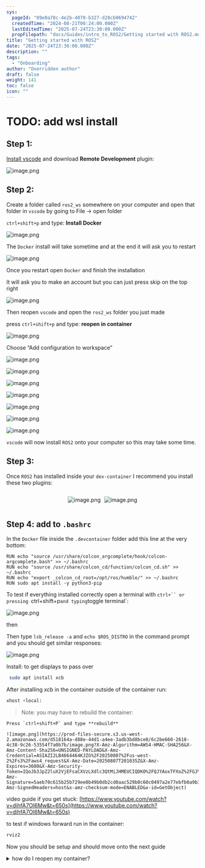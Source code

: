 ```yaml
---
sys:
  pageId: "89e0a78c-4e2b-4070-b327-d28cb0694742"
  createdTime: "2024-08-21T00:24:00.000Z"
  lastEditedTime: "2025-07-24T23:30:00.000Z"
  propFilepath: "docs/Guides/intro_to_ROS2/Getting started with ROS2.md"
title: "Getting started with ROS2"
date: "2025-07-24T23:30:00.000Z"
description: ""
tags:
  - "Onboarding"
author: "Overridden author"
draft: false
weight: 141
toc: false
icon: ""
---
```


# TODO: add wsl install

## Step 1:

[Install vscode](https://code.visualstudio.com/download) and download **Remote Development** plugin:

![image.png](https://prod-files-secure.s3.us-west-2.amazonaws.com/d518164a-d88e-44d1-a4ee-3adb3bd8bce0/efb52993-1881-4a40-b95e-6f020334f022/image.png?X-Amz-Algorithm=AWS4-HMAC-SHA256&X-Amz-Content-Sha256=UNSIGNED-PAYLOAD&X-Amz-Credential=ASIAZI2LB466YWB43WF4%2F20250807%2Fus-west-2%2Fs3%2Faws4_request&X-Amz-Date=20250807T201033Z&X-Amz-Expires=3600&X-Amz-Security-Token=IQoJb3JpZ2luX2VjEFsaCXVzLXdlc3QtMiJHMEUCIQD%2B%2BNNEkYTxQNfy5%2BRBbYea9Vfw4I2Tp9Nk7USl5V%2FcQAIgJo0IrtD4W1hdna4Zcq1ubdeZhCs9Ouk7LtYkF32Pa3sqiAQIlP%2F%2F%2F%2F%2F%2F%2F%2F%2F%2FARAAGgw2Mzc0MjMxODM4MDUiDFNRSYnq01cwJCV4IircA%2FFjGjuUBk0mGo6qLxi7bMoYXjeRfeR7NRA93XPrZnOFQRWIrTuA83IjSfjNQKb0Ydac3R5g0492PeGp3rUmVrPNWjGNHl7ODbpQrWk545DWwoc0RXJM93ciVzyWxzyY2wuge%2F0jnmXwlWPxAhp23IkuI8LYnLO4Rk%2BSF4Sxl3sIfz5eHs3U4DE1CvfvqaSrUzsSt5tkfjjrqZXn1rZX1wVzjNRsWxWtrxpxIpHDQPPliMqfVXSboObfixZNKFWve5lETqJLlRbr%2FimZTS2z0u0GeSObxK4%2F9mk%2FegeC%2FRHNEyuTyokkeIhHjRz9M%2FZjhk9kbbUmPVrrJxj95WqdZ0HS3rKpjGSaCWbpXWMuQ9w5om%2BnTPVtHIti%2BxZVadROmj7MWeyphRuc3o2qOy88P9wB7lz5b7PSASBIpgzvUTZdnDLcyuh7iEQzhoMZsuhkFZq7aq7lkeCtU1e5NPvrW520gGBBVa3Mexp1YkBR9H%2Fz5baOn13yLPLtCGwRf2dR52ZRZ2dpEIf%2FLYtQuYBJBJUWnPeDwOqUlOVK6SQF%2FL5pW0npnpe930ntnzv2BljZTkv%2FglUjMiyTVlTa4MZgO2j4B1eYxFuzM90UUglx6%2B0bAOieDcQMWoLxOmlUML7u08QGOqUBCN2AiGd%2FKOETg8ucGRcIp94QTMsYQhyM8sxOtul9%2F%2Flcq6rhLKavYSN6CcwKBp0rNaIu2ZeUXpjn1%2FNyR552wb6AlfmtkpSBJgG0frZzqRvKMuBt%2FFn8mzVYFyB5JcbzsUBe5aM34Qwf%2F7F20%2FafJg7aPBYqmZKdsG1OYFF5%2BUN984k%2BE5XCxSCqdzB5pkcqgkydJYQR2Xl2zCQEqFG1xnPuT5sJ&X-Amz-Signature=fd86f09e67985cdfad4e7295a04ed4b9d155ea09b287a62074d7c1d15b7c85f2&X-Amz-SignedHeaders=host&x-amz-checksum-mode=ENABLED&x-id=GetObject)

## Step 2:

Create a folder called `ros2_ws` somewhere on your computer and open that folder in `vscode` by going to File → open folder 

`ctrl+shift+p` and type: **Install Docker**

![image.png](https://prod-files-secure.s3.us-west-2.amazonaws.com/d518164a-d88e-44d1-a4ee-3adb3bd8bce0/2269dc0e-1cd5-47ff-bceb-c04ad9b2eab0/image.png?X-Amz-Algorithm=AWS4-HMAC-SHA256&X-Amz-Content-Sha256=UNSIGNED-PAYLOAD&X-Amz-Credential=ASIAZI2LB466YWB43WF4%2F20250807%2Fus-west-2%2Fs3%2Faws4_request&X-Amz-Date=20250807T201033Z&X-Amz-Expires=3600&X-Amz-Security-Token=IQoJb3JpZ2luX2VjEFsaCXVzLXdlc3QtMiJHMEUCIQD%2B%2BNNEkYTxQNfy5%2BRBbYea9Vfw4I2Tp9Nk7USl5V%2FcQAIgJo0IrtD4W1hdna4Zcq1ubdeZhCs9Ouk7LtYkF32Pa3sqiAQIlP%2F%2F%2F%2F%2F%2F%2F%2F%2F%2FARAAGgw2Mzc0MjMxODM4MDUiDFNRSYnq01cwJCV4IircA%2FFjGjuUBk0mGo6qLxi7bMoYXjeRfeR7NRA93XPrZnOFQRWIrTuA83IjSfjNQKb0Ydac3R5g0492PeGp3rUmVrPNWjGNHl7ODbpQrWk545DWwoc0RXJM93ciVzyWxzyY2wuge%2F0jnmXwlWPxAhp23IkuI8LYnLO4Rk%2BSF4Sxl3sIfz5eHs3U4DE1CvfvqaSrUzsSt5tkfjjrqZXn1rZX1wVzjNRsWxWtrxpxIpHDQPPliMqfVXSboObfixZNKFWve5lETqJLlRbr%2FimZTS2z0u0GeSObxK4%2F9mk%2FegeC%2FRHNEyuTyokkeIhHjRz9M%2FZjhk9kbbUmPVrrJxj95WqdZ0HS3rKpjGSaCWbpXWMuQ9w5om%2BnTPVtHIti%2BxZVadROmj7MWeyphRuc3o2qOy88P9wB7lz5b7PSASBIpgzvUTZdnDLcyuh7iEQzhoMZsuhkFZq7aq7lkeCtU1e5NPvrW520gGBBVa3Mexp1YkBR9H%2Fz5baOn13yLPLtCGwRf2dR52ZRZ2dpEIf%2FLYtQuYBJBJUWnPeDwOqUlOVK6SQF%2FL5pW0npnpe930ntnzv2BljZTkv%2FglUjMiyTVlTa4MZgO2j4B1eYxFuzM90UUglx6%2B0bAOieDcQMWoLxOmlUML7u08QGOqUBCN2AiGd%2FKOETg8ucGRcIp94QTMsYQhyM8sxOtul9%2F%2Flcq6rhLKavYSN6CcwKBp0rNaIu2ZeUXpjn1%2FNyR552wb6AlfmtkpSBJgG0frZzqRvKMuBt%2FFn8mzVYFyB5JcbzsUBe5aM34Qwf%2F7F20%2FafJg7aPBYqmZKdsG1OYFF5%2BUN984k%2BE5XCxSCqdzB5pkcqgkydJYQR2Xl2zCQEqFG1xnPuT5sJ&X-Amz-Signature=9e364ea9444a29ba58ad046395db26f65d773e132fad2f1d9ebfea20fb7aa1fb&X-Amz-SignedHeaders=host&x-amz-checksum-mode=ENABLED&x-id=GetObject)

The `Docker` install will take sometime and at the end it will ask you to restart

![image.png](https://prod-files-secure.s3.us-west-2.amazonaws.com/d518164a-d88e-44d1-a4ee-3adb3bd8bce0/ed233f78-be33-4b1f-b89c-9c346c0e961e/image.png?X-Amz-Algorithm=AWS4-HMAC-SHA256&X-Amz-Content-Sha256=UNSIGNED-PAYLOAD&X-Amz-Credential=ASIAZI2LB466YWB43WF4%2F20250807%2Fus-west-2%2Fs3%2Faws4_request&X-Amz-Date=20250807T201033Z&X-Amz-Expires=3600&X-Amz-Security-Token=IQoJb3JpZ2luX2VjEFsaCXVzLXdlc3QtMiJHMEUCIQD%2B%2BNNEkYTxQNfy5%2BRBbYea9Vfw4I2Tp9Nk7USl5V%2FcQAIgJo0IrtD4W1hdna4Zcq1ubdeZhCs9Ouk7LtYkF32Pa3sqiAQIlP%2F%2F%2F%2F%2F%2F%2F%2F%2F%2FARAAGgw2Mzc0MjMxODM4MDUiDFNRSYnq01cwJCV4IircA%2FFjGjuUBk0mGo6qLxi7bMoYXjeRfeR7NRA93XPrZnOFQRWIrTuA83IjSfjNQKb0Ydac3R5g0492PeGp3rUmVrPNWjGNHl7ODbpQrWk545DWwoc0RXJM93ciVzyWxzyY2wuge%2F0jnmXwlWPxAhp23IkuI8LYnLO4Rk%2BSF4Sxl3sIfz5eHs3U4DE1CvfvqaSrUzsSt5tkfjjrqZXn1rZX1wVzjNRsWxWtrxpxIpHDQPPliMqfVXSboObfixZNKFWve5lETqJLlRbr%2FimZTS2z0u0GeSObxK4%2F9mk%2FegeC%2FRHNEyuTyokkeIhHjRz9M%2FZjhk9kbbUmPVrrJxj95WqdZ0HS3rKpjGSaCWbpXWMuQ9w5om%2BnTPVtHIti%2BxZVadROmj7MWeyphRuc3o2qOy88P9wB7lz5b7PSASBIpgzvUTZdnDLcyuh7iEQzhoMZsuhkFZq7aq7lkeCtU1e5NPvrW520gGBBVa3Mexp1YkBR9H%2Fz5baOn13yLPLtCGwRf2dR52ZRZ2dpEIf%2FLYtQuYBJBJUWnPeDwOqUlOVK6SQF%2FL5pW0npnpe930ntnzv2BljZTkv%2FglUjMiyTVlTa4MZgO2j4B1eYxFuzM90UUglx6%2B0bAOieDcQMWoLxOmlUML7u08QGOqUBCN2AiGd%2FKOETg8ucGRcIp94QTMsYQhyM8sxOtul9%2F%2Flcq6rhLKavYSN6CcwKBp0rNaIu2ZeUXpjn1%2FNyR552wb6AlfmtkpSBJgG0frZzqRvKMuBt%2FFn8mzVYFyB5JcbzsUBe5aM34Qwf%2F7F20%2FafJg7aPBYqmZKdsG1OYFF5%2BUN984k%2BE5XCxSCqdzB5pkcqgkydJYQR2Xl2zCQEqFG1xnPuT5sJ&X-Amz-Signature=ca43757e8a85310e4254d5b88475d614ba13cf180d7f1e0694737a71b7d0ada3&X-Amz-SignedHeaders=host&x-amz-checksum-mode=ENABLED&x-id=GetObject)

Once you restart open `Docker` and finish the installation

It will ask you to make an account but you can just press skip on the top right

![image.png](https://prod-files-secure.s3.us-west-2.amazonaws.com/d518164a-d88e-44d1-a4ee-3adb3bd8bce0/21010ad9-1659-4fd9-9f59-9932a09b2a3d/image.png?X-Amz-Algorithm=AWS4-HMAC-SHA256&X-Amz-Content-Sha256=UNSIGNED-PAYLOAD&X-Amz-Credential=ASIAZI2LB466YWB43WF4%2F20250807%2Fus-west-2%2Fs3%2Faws4_request&X-Amz-Date=20250807T201033Z&X-Amz-Expires=3600&X-Amz-Security-Token=IQoJb3JpZ2luX2VjEFsaCXVzLXdlc3QtMiJHMEUCIQD%2B%2BNNEkYTxQNfy5%2BRBbYea9Vfw4I2Tp9Nk7USl5V%2FcQAIgJo0IrtD4W1hdna4Zcq1ubdeZhCs9Ouk7LtYkF32Pa3sqiAQIlP%2F%2F%2F%2F%2F%2F%2F%2F%2F%2FARAAGgw2Mzc0MjMxODM4MDUiDFNRSYnq01cwJCV4IircA%2FFjGjuUBk0mGo6qLxi7bMoYXjeRfeR7NRA93XPrZnOFQRWIrTuA83IjSfjNQKb0Ydac3R5g0492PeGp3rUmVrPNWjGNHl7ODbpQrWk545DWwoc0RXJM93ciVzyWxzyY2wuge%2F0jnmXwlWPxAhp23IkuI8LYnLO4Rk%2BSF4Sxl3sIfz5eHs3U4DE1CvfvqaSrUzsSt5tkfjjrqZXn1rZX1wVzjNRsWxWtrxpxIpHDQPPliMqfVXSboObfixZNKFWve5lETqJLlRbr%2FimZTS2z0u0GeSObxK4%2F9mk%2FegeC%2FRHNEyuTyokkeIhHjRz9M%2FZjhk9kbbUmPVrrJxj95WqdZ0HS3rKpjGSaCWbpXWMuQ9w5om%2BnTPVtHIti%2BxZVadROmj7MWeyphRuc3o2qOy88P9wB7lz5b7PSASBIpgzvUTZdnDLcyuh7iEQzhoMZsuhkFZq7aq7lkeCtU1e5NPvrW520gGBBVa3Mexp1YkBR9H%2Fz5baOn13yLPLtCGwRf2dR52ZRZ2dpEIf%2FLYtQuYBJBJUWnPeDwOqUlOVK6SQF%2FL5pW0npnpe930ntnzv2BljZTkv%2FglUjMiyTVlTa4MZgO2j4B1eYxFuzM90UUglx6%2B0bAOieDcQMWoLxOmlUML7u08QGOqUBCN2AiGd%2FKOETg8ucGRcIp94QTMsYQhyM8sxOtul9%2F%2Flcq6rhLKavYSN6CcwKBp0rNaIu2ZeUXpjn1%2FNyR552wb6AlfmtkpSBJgG0frZzqRvKMuBt%2FFn8mzVYFyB5JcbzsUBe5aM34Qwf%2F7F20%2FafJg7aPBYqmZKdsG1OYFF5%2BUN984k%2BE5XCxSCqdzB5pkcqgkydJYQR2Xl2zCQEqFG1xnPuT5sJ&X-Amz-Signature=a76fb6d3d93d3d0d1e253dcb3887973c79b1fd6ef29fb5d0b9a4731753c411e7&X-Amz-SignedHeaders=host&x-amz-checksum-mode=ENABLED&x-id=GetObject)

Then reopen `vscode` and open the `ros2_ws` folder you just made

press `ctrl+shift+p` and type: **reopen in container**

![image.png](https://prod-files-secure.s3.us-west-2.amazonaws.com/d518164a-d88e-44d1-a4ee-3adb3bd8bce0/4e93b8c2-41ad-488c-8095-c74205196118/image.png?X-Amz-Algorithm=AWS4-HMAC-SHA256&X-Amz-Content-Sha256=UNSIGNED-PAYLOAD&X-Amz-Credential=ASIAZI2LB466YWB43WF4%2F20250807%2Fus-west-2%2Fs3%2Faws4_request&X-Amz-Date=20250807T201033Z&X-Amz-Expires=3600&X-Amz-Security-Token=IQoJb3JpZ2luX2VjEFsaCXVzLXdlc3QtMiJHMEUCIQD%2B%2BNNEkYTxQNfy5%2BRBbYea9Vfw4I2Tp9Nk7USl5V%2FcQAIgJo0IrtD4W1hdna4Zcq1ubdeZhCs9Ouk7LtYkF32Pa3sqiAQIlP%2F%2F%2F%2F%2F%2F%2F%2F%2F%2FARAAGgw2Mzc0MjMxODM4MDUiDFNRSYnq01cwJCV4IircA%2FFjGjuUBk0mGo6qLxi7bMoYXjeRfeR7NRA93XPrZnOFQRWIrTuA83IjSfjNQKb0Ydac3R5g0492PeGp3rUmVrPNWjGNHl7ODbpQrWk545DWwoc0RXJM93ciVzyWxzyY2wuge%2F0jnmXwlWPxAhp23IkuI8LYnLO4Rk%2BSF4Sxl3sIfz5eHs3U4DE1CvfvqaSrUzsSt5tkfjjrqZXn1rZX1wVzjNRsWxWtrxpxIpHDQPPliMqfVXSboObfixZNKFWve5lETqJLlRbr%2FimZTS2z0u0GeSObxK4%2F9mk%2FegeC%2FRHNEyuTyokkeIhHjRz9M%2FZjhk9kbbUmPVrrJxj95WqdZ0HS3rKpjGSaCWbpXWMuQ9w5om%2BnTPVtHIti%2BxZVadROmj7MWeyphRuc3o2qOy88P9wB7lz5b7PSASBIpgzvUTZdnDLcyuh7iEQzhoMZsuhkFZq7aq7lkeCtU1e5NPvrW520gGBBVa3Mexp1YkBR9H%2Fz5baOn13yLPLtCGwRf2dR52ZRZ2dpEIf%2FLYtQuYBJBJUWnPeDwOqUlOVK6SQF%2FL5pW0npnpe930ntnzv2BljZTkv%2FglUjMiyTVlTa4MZgO2j4B1eYxFuzM90UUglx6%2B0bAOieDcQMWoLxOmlUML7u08QGOqUBCN2AiGd%2FKOETg8ucGRcIp94QTMsYQhyM8sxOtul9%2F%2Flcq6rhLKavYSN6CcwKBp0rNaIu2ZeUXpjn1%2FNyR552wb6AlfmtkpSBJgG0frZzqRvKMuBt%2FFn8mzVYFyB5JcbzsUBe5aM34Qwf%2F7F20%2FafJg7aPBYqmZKdsG1OYFF5%2BUN984k%2BE5XCxSCqdzB5pkcqgkydJYQR2Xl2zCQEqFG1xnPuT5sJ&X-Amz-Signature=fa956fe9d7b0b5f94abb74240b7ac29ef340e618cd2f95282533e45d49805a72&X-Amz-SignedHeaders=host&x-amz-checksum-mode=ENABLED&x-id=GetObject)

Choose “Add configuration to workspace”

![image.png](https://prod-files-secure.s3.us-west-2.amazonaws.com/d518164a-d88e-44d1-a4ee-3adb3bd8bce0/9560b282-5060-4989-ba37-97e7b2c22476/image.png?X-Amz-Algorithm=AWS4-HMAC-SHA256&X-Amz-Content-Sha256=UNSIGNED-PAYLOAD&X-Amz-Credential=ASIAZI2LB466YWB43WF4%2F20250807%2Fus-west-2%2Fs3%2Faws4_request&X-Amz-Date=20250807T201033Z&X-Amz-Expires=3600&X-Amz-Security-Token=IQoJb3JpZ2luX2VjEFsaCXVzLXdlc3QtMiJHMEUCIQD%2B%2BNNEkYTxQNfy5%2BRBbYea9Vfw4I2Tp9Nk7USl5V%2FcQAIgJo0IrtD4W1hdna4Zcq1ubdeZhCs9Ouk7LtYkF32Pa3sqiAQIlP%2F%2F%2F%2F%2F%2F%2F%2F%2F%2FARAAGgw2Mzc0MjMxODM4MDUiDFNRSYnq01cwJCV4IircA%2FFjGjuUBk0mGo6qLxi7bMoYXjeRfeR7NRA93XPrZnOFQRWIrTuA83IjSfjNQKb0Ydac3R5g0492PeGp3rUmVrPNWjGNHl7ODbpQrWk545DWwoc0RXJM93ciVzyWxzyY2wuge%2F0jnmXwlWPxAhp23IkuI8LYnLO4Rk%2BSF4Sxl3sIfz5eHs3U4DE1CvfvqaSrUzsSt5tkfjjrqZXn1rZX1wVzjNRsWxWtrxpxIpHDQPPliMqfVXSboObfixZNKFWve5lETqJLlRbr%2FimZTS2z0u0GeSObxK4%2F9mk%2FegeC%2FRHNEyuTyokkeIhHjRz9M%2FZjhk9kbbUmPVrrJxj95WqdZ0HS3rKpjGSaCWbpXWMuQ9w5om%2BnTPVtHIti%2BxZVadROmj7MWeyphRuc3o2qOy88P9wB7lz5b7PSASBIpgzvUTZdnDLcyuh7iEQzhoMZsuhkFZq7aq7lkeCtU1e5NPvrW520gGBBVa3Mexp1YkBR9H%2Fz5baOn13yLPLtCGwRf2dR52ZRZ2dpEIf%2FLYtQuYBJBJUWnPeDwOqUlOVK6SQF%2FL5pW0npnpe930ntnzv2BljZTkv%2FglUjMiyTVlTa4MZgO2j4B1eYxFuzM90UUglx6%2B0bAOieDcQMWoLxOmlUML7u08QGOqUBCN2AiGd%2FKOETg8ucGRcIp94QTMsYQhyM8sxOtul9%2F%2Flcq6rhLKavYSN6CcwKBp0rNaIu2ZeUXpjn1%2FNyR552wb6AlfmtkpSBJgG0frZzqRvKMuBt%2FFn8mzVYFyB5JcbzsUBe5aM34Qwf%2F7F20%2FafJg7aPBYqmZKdsG1OYFF5%2BUN984k%2BE5XCxSCqdzB5pkcqgkydJYQR2Xl2zCQEqFG1xnPuT5sJ&X-Amz-Signature=b1c78ca20ad9475474de018e7f3bc4c5a9bb3ea9e51583d47472ff865185900c&X-Amz-SignedHeaders=host&x-amz-checksum-mode=ENABLED&x-id=GetObject)

![image.png](https://prod-files-secure.s3.us-west-2.amazonaws.com/d518164a-d88e-44d1-a4ee-3adb3bd8bce0/2ee63f81-886b-48e8-a553-dc6e5eac99e4/image.png?X-Amz-Algorithm=AWS4-HMAC-SHA256&X-Amz-Content-Sha256=UNSIGNED-PAYLOAD&X-Amz-Credential=ASIAZI2LB466YWB43WF4%2F20250807%2Fus-west-2%2Fs3%2Faws4_request&X-Amz-Date=20250807T201033Z&X-Amz-Expires=3600&X-Amz-Security-Token=IQoJb3JpZ2luX2VjEFsaCXVzLXdlc3QtMiJHMEUCIQD%2B%2BNNEkYTxQNfy5%2BRBbYea9Vfw4I2Tp9Nk7USl5V%2FcQAIgJo0IrtD4W1hdna4Zcq1ubdeZhCs9Ouk7LtYkF32Pa3sqiAQIlP%2F%2F%2F%2F%2F%2F%2F%2F%2F%2FARAAGgw2Mzc0MjMxODM4MDUiDFNRSYnq01cwJCV4IircA%2FFjGjuUBk0mGo6qLxi7bMoYXjeRfeR7NRA93XPrZnOFQRWIrTuA83IjSfjNQKb0Ydac3R5g0492PeGp3rUmVrPNWjGNHl7ODbpQrWk545DWwoc0RXJM93ciVzyWxzyY2wuge%2F0jnmXwlWPxAhp23IkuI8LYnLO4Rk%2BSF4Sxl3sIfz5eHs3U4DE1CvfvqaSrUzsSt5tkfjjrqZXn1rZX1wVzjNRsWxWtrxpxIpHDQPPliMqfVXSboObfixZNKFWve5lETqJLlRbr%2FimZTS2z0u0GeSObxK4%2F9mk%2FegeC%2FRHNEyuTyokkeIhHjRz9M%2FZjhk9kbbUmPVrrJxj95WqdZ0HS3rKpjGSaCWbpXWMuQ9w5om%2BnTPVtHIti%2BxZVadROmj7MWeyphRuc3o2qOy88P9wB7lz5b7PSASBIpgzvUTZdnDLcyuh7iEQzhoMZsuhkFZq7aq7lkeCtU1e5NPvrW520gGBBVa3Mexp1YkBR9H%2Fz5baOn13yLPLtCGwRf2dR52ZRZ2dpEIf%2FLYtQuYBJBJUWnPeDwOqUlOVK6SQF%2FL5pW0npnpe930ntnzv2BljZTkv%2FglUjMiyTVlTa4MZgO2j4B1eYxFuzM90UUglx6%2B0bAOieDcQMWoLxOmlUML7u08QGOqUBCN2AiGd%2FKOETg8ucGRcIp94QTMsYQhyM8sxOtul9%2F%2Flcq6rhLKavYSN6CcwKBp0rNaIu2ZeUXpjn1%2FNyR552wb6AlfmtkpSBJgG0frZzqRvKMuBt%2FFn8mzVYFyB5JcbzsUBe5aM34Qwf%2F7F20%2FafJg7aPBYqmZKdsG1OYFF5%2BUN984k%2BE5XCxSCqdzB5pkcqgkydJYQR2Xl2zCQEqFG1xnPuT5sJ&X-Amz-Signature=bc7257106fffbda9df1e831d6f3634538d1627cb7b1cf6799deb5320e7610c3b&X-Amz-SignedHeaders=host&x-amz-checksum-mode=ENABLED&x-id=GetObject)

![image.png](https://prod-files-secure.s3.us-west-2.amazonaws.com/d518164a-d88e-44d1-a4ee-3adb3bd8bce0/e0fd626c-c8b6-4b2c-95d1-fa4c26514504/image.png?X-Amz-Algorithm=AWS4-HMAC-SHA256&X-Amz-Content-Sha256=UNSIGNED-PAYLOAD&X-Amz-Credential=ASIAZI2LB466YWB43WF4%2F20250807%2Fus-west-2%2Fs3%2Faws4_request&X-Amz-Date=20250807T201033Z&X-Amz-Expires=3600&X-Amz-Security-Token=IQoJb3JpZ2luX2VjEFsaCXVzLXdlc3QtMiJHMEUCIQD%2B%2BNNEkYTxQNfy5%2BRBbYea9Vfw4I2Tp9Nk7USl5V%2FcQAIgJo0IrtD4W1hdna4Zcq1ubdeZhCs9Ouk7LtYkF32Pa3sqiAQIlP%2F%2F%2F%2F%2F%2F%2F%2F%2F%2FARAAGgw2Mzc0MjMxODM4MDUiDFNRSYnq01cwJCV4IircA%2FFjGjuUBk0mGo6qLxi7bMoYXjeRfeR7NRA93XPrZnOFQRWIrTuA83IjSfjNQKb0Ydac3R5g0492PeGp3rUmVrPNWjGNHl7ODbpQrWk545DWwoc0RXJM93ciVzyWxzyY2wuge%2F0jnmXwlWPxAhp23IkuI8LYnLO4Rk%2BSF4Sxl3sIfz5eHs3U4DE1CvfvqaSrUzsSt5tkfjjrqZXn1rZX1wVzjNRsWxWtrxpxIpHDQPPliMqfVXSboObfixZNKFWve5lETqJLlRbr%2FimZTS2z0u0GeSObxK4%2F9mk%2FegeC%2FRHNEyuTyokkeIhHjRz9M%2FZjhk9kbbUmPVrrJxj95WqdZ0HS3rKpjGSaCWbpXWMuQ9w5om%2BnTPVtHIti%2BxZVadROmj7MWeyphRuc3o2qOy88P9wB7lz5b7PSASBIpgzvUTZdnDLcyuh7iEQzhoMZsuhkFZq7aq7lkeCtU1e5NPvrW520gGBBVa3Mexp1YkBR9H%2Fz5baOn13yLPLtCGwRf2dR52ZRZ2dpEIf%2FLYtQuYBJBJUWnPeDwOqUlOVK6SQF%2FL5pW0npnpe930ntnzv2BljZTkv%2FglUjMiyTVlTa4MZgO2j4B1eYxFuzM90UUglx6%2B0bAOieDcQMWoLxOmlUML7u08QGOqUBCN2AiGd%2FKOETg8ucGRcIp94QTMsYQhyM8sxOtul9%2F%2Flcq6rhLKavYSN6CcwKBp0rNaIu2ZeUXpjn1%2FNyR552wb6AlfmtkpSBJgG0frZzqRvKMuBt%2FFn8mzVYFyB5JcbzsUBe5aM34Qwf%2F7F20%2FafJg7aPBYqmZKdsG1OYFF5%2BUN984k%2BE5XCxSCqdzB5pkcqgkydJYQR2Xl2zCQEqFG1xnPuT5sJ&X-Amz-Signature=fc9ed76b250c2aa82436f4733d92123fe9cc530f79b68f576ba1f76a803c3247&X-Amz-SignedHeaders=host&x-amz-checksum-mode=ENABLED&x-id=GetObject)

![image.png](https://prod-files-secure.s3.us-west-2.amazonaws.com/d518164a-d88e-44d1-a4ee-3adb3bd8bce0/a2e13f50-d2ab-4719-a4c2-7ced634bfc9d/image.png?X-Amz-Algorithm=AWS4-HMAC-SHA256&X-Amz-Content-Sha256=UNSIGNED-PAYLOAD&X-Amz-Credential=ASIAZI2LB466YWB43WF4%2F20250807%2Fus-west-2%2Fs3%2Faws4_request&X-Amz-Date=20250807T201033Z&X-Amz-Expires=3600&X-Amz-Security-Token=IQoJb3JpZ2luX2VjEFsaCXVzLXdlc3QtMiJHMEUCIQD%2B%2BNNEkYTxQNfy5%2BRBbYea9Vfw4I2Tp9Nk7USl5V%2FcQAIgJo0IrtD4W1hdna4Zcq1ubdeZhCs9Ouk7LtYkF32Pa3sqiAQIlP%2F%2F%2F%2F%2F%2F%2F%2F%2F%2FARAAGgw2Mzc0MjMxODM4MDUiDFNRSYnq01cwJCV4IircA%2FFjGjuUBk0mGo6qLxi7bMoYXjeRfeR7NRA93XPrZnOFQRWIrTuA83IjSfjNQKb0Ydac3R5g0492PeGp3rUmVrPNWjGNHl7ODbpQrWk545DWwoc0RXJM93ciVzyWxzyY2wuge%2F0jnmXwlWPxAhp23IkuI8LYnLO4Rk%2BSF4Sxl3sIfz5eHs3U4DE1CvfvqaSrUzsSt5tkfjjrqZXn1rZX1wVzjNRsWxWtrxpxIpHDQPPliMqfVXSboObfixZNKFWve5lETqJLlRbr%2FimZTS2z0u0GeSObxK4%2F9mk%2FegeC%2FRHNEyuTyokkeIhHjRz9M%2FZjhk9kbbUmPVrrJxj95WqdZ0HS3rKpjGSaCWbpXWMuQ9w5om%2BnTPVtHIti%2BxZVadROmj7MWeyphRuc3o2qOy88P9wB7lz5b7PSASBIpgzvUTZdnDLcyuh7iEQzhoMZsuhkFZq7aq7lkeCtU1e5NPvrW520gGBBVa3Mexp1YkBR9H%2Fz5baOn13yLPLtCGwRf2dR52ZRZ2dpEIf%2FLYtQuYBJBJUWnPeDwOqUlOVK6SQF%2FL5pW0npnpe930ntnzv2BljZTkv%2FglUjMiyTVlTa4MZgO2j4B1eYxFuzM90UUglx6%2B0bAOieDcQMWoLxOmlUML7u08QGOqUBCN2AiGd%2FKOETg8ucGRcIp94QTMsYQhyM8sxOtul9%2F%2Flcq6rhLKavYSN6CcwKBp0rNaIu2ZeUXpjn1%2FNyR552wb6AlfmtkpSBJgG0frZzqRvKMuBt%2FFn8mzVYFyB5JcbzsUBe5aM34Qwf%2F7F20%2FafJg7aPBYqmZKdsG1OYFF5%2BUN984k%2BE5XCxSCqdzB5pkcqgkydJYQR2Xl2zCQEqFG1xnPuT5sJ&X-Amz-Signature=60d330dac35d9fe8047acdcc56fc87b95bfecbbeb4245b39245fd8bd006274b9&X-Amz-SignedHeaders=host&x-amz-checksum-mode=ENABLED&x-id=GetObject)

![image.png](https://prod-files-secure.s3.us-west-2.amazonaws.com/d518164a-d88e-44d1-a4ee-3adb3bd8bce0/6cc478ad-aaba-4bf7-9fcc-403277ab896c/image.png?X-Amz-Algorithm=AWS4-HMAC-SHA256&X-Amz-Content-Sha256=UNSIGNED-PAYLOAD&X-Amz-Credential=ASIAZI2LB466YWB43WF4%2F20250807%2Fus-west-2%2Fs3%2Faws4_request&X-Amz-Date=20250807T201033Z&X-Amz-Expires=3600&X-Amz-Security-Token=IQoJb3JpZ2luX2VjEFsaCXVzLXdlc3QtMiJHMEUCIQD%2B%2BNNEkYTxQNfy5%2BRBbYea9Vfw4I2Tp9Nk7USl5V%2FcQAIgJo0IrtD4W1hdna4Zcq1ubdeZhCs9Ouk7LtYkF32Pa3sqiAQIlP%2F%2F%2F%2F%2F%2F%2F%2F%2F%2FARAAGgw2Mzc0MjMxODM4MDUiDFNRSYnq01cwJCV4IircA%2FFjGjuUBk0mGo6qLxi7bMoYXjeRfeR7NRA93XPrZnOFQRWIrTuA83IjSfjNQKb0Ydac3R5g0492PeGp3rUmVrPNWjGNHl7ODbpQrWk545DWwoc0RXJM93ciVzyWxzyY2wuge%2F0jnmXwlWPxAhp23IkuI8LYnLO4Rk%2BSF4Sxl3sIfz5eHs3U4DE1CvfvqaSrUzsSt5tkfjjrqZXn1rZX1wVzjNRsWxWtrxpxIpHDQPPliMqfVXSboObfixZNKFWve5lETqJLlRbr%2FimZTS2z0u0GeSObxK4%2F9mk%2FegeC%2FRHNEyuTyokkeIhHjRz9M%2FZjhk9kbbUmPVrrJxj95WqdZ0HS3rKpjGSaCWbpXWMuQ9w5om%2BnTPVtHIti%2BxZVadROmj7MWeyphRuc3o2qOy88P9wB7lz5b7PSASBIpgzvUTZdnDLcyuh7iEQzhoMZsuhkFZq7aq7lkeCtU1e5NPvrW520gGBBVa3Mexp1YkBR9H%2Fz5baOn13yLPLtCGwRf2dR52ZRZ2dpEIf%2FLYtQuYBJBJUWnPeDwOqUlOVK6SQF%2FL5pW0npnpe930ntnzv2BljZTkv%2FglUjMiyTVlTa4MZgO2j4B1eYxFuzM90UUglx6%2B0bAOieDcQMWoLxOmlUML7u08QGOqUBCN2AiGd%2FKOETg8ucGRcIp94QTMsYQhyM8sxOtul9%2F%2Flcq6rhLKavYSN6CcwKBp0rNaIu2ZeUXpjn1%2FNyR552wb6AlfmtkpSBJgG0frZzqRvKMuBt%2FFn8mzVYFyB5JcbzsUBe5aM34Qwf%2F7F20%2FafJg7aPBYqmZKdsG1OYFF5%2BUN984k%2BE5XCxSCqdzB5pkcqgkydJYQR2Xl2zCQEqFG1xnPuT5sJ&X-Amz-Signature=a80d65491d6b032b5d8bb481bbba2ac8cbf7f115d194a3865070d4923c3922c9&X-Amz-SignedHeaders=host&x-amz-checksum-mode=ENABLED&x-id=GetObject)

![image.png](https://prod-files-secure.s3.us-west-2.amazonaws.com/d518164a-d88e-44d1-a4ee-3adb3bd8bce0/53255b28-f75e-430f-b9e3-c0ac8577e42b/image.png?X-Amz-Algorithm=AWS4-HMAC-SHA256&X-Amz-Content-Sha256=UNSIGNED-PAYLOAD&X-Amz-Credential=ASIAZI2LB466YWB43WF4%2F20250807%2Fus-west-2%2Fs3%2Faws4_request&X-Amz-Date=20250807T201033Z&X-Amz-Expires=3600&X-Amz-Security-Token=IQoJb3JpZ2luX2VjEFsaCXVzLXdlc3QtMiJHMEUCIQD%2B%2BNNEkYTxQNfy5%2BRBbYea9Vfw4I2Tp9Nk7USl5V%2FcQAIgJo0IrtD4W1hdna4Zcq1ubdeZhCs9Ouk7LtYkF32Pa3sqiAQIlP%2F%2F%2F%2F%2F%2F%2F%2F%2F%2FARAAGgw2Mzc0MjMxODM4MDUiDFNRSYnq01cwJCV4IircA%2FFjGjuUBk0mGo6qLxi7bMoYXjeRfeR7NRA93XPrZnOFQRWIrTuA83IjSfjNQKb0Ydac3R5g0492PeGp3rUmVrPNWjGNHl7ODbpQrWk545DWwoc0RXJM93ciVzyWxzyY2wuge%2F0jnmXwlWPxAhp23IkuI8LYnLO4Rk%2BSF4Sxl3sIfz5eHs3U4DE1CvfvqaSrUzsSt5tkfjjrqZXn1rZX1wVzjNRsWxWtrxpxIpHDQPPliMqfVXSboObfixZNKFWve5lETqJLlRbr%2FimZTS2z0u0GeSObxK4%2F9mk%2FegeC%2FRHNEyuTyokkeIhHjRz9M%2FZjhk9kbbUmPVrrJxj95WqdZ0HS3rKpjGSaCWbpXWMuQ9w5om%2BnTPVtHIti%2BxZVadROmj7MWeyphRuc3o2qOy88P9wB7lz5b7PSASBIpgzvUTZdnDLcyuh7iEQzhoMZsuhkFZq7aq7lkeCtU1e5NPvrW520gGBBVa3Mexp1YkBR9H%2Fz5baOn13yLPLtCGwRf2dR52ZRZ2dpEIf%2FLYtQuYBJBJUWnPeDwOqUlOVK6SQF%2FL5pW0npnpe930ntnzv2BljZTkv%2FglUjMiyTVlTa4MZgO2j4B1eYxFuzM90UUglx6%2B0bAOieDcQMWoLxOmlUML7u08QGOqUBCN2AiGd%2FKOETg8ucGRcIp94QTMsYQhyM8sxOtul9%2F%2Flcq6rhLKavYSN6CcwKBp0rNaIu2ZeUXpjn1%2FNyR552wb6AlfmtkpSBJgG0frZzqRvKMuBt%2FFn8mzVYFyB5JcbzsUBe5aM34Qwf%2F7F20%2FafJg7aPBYqmZKdsG1OYFF5%2BUN984k%2BE5XCxSCqdzB5pkcqgkydJYQR2Xl2zCQEqFG1xnPuT5sJ&X-Amz-Signature=0c882007cf0cfccc19cab51c68fd2801c5175045e4d5615034a33a23c1b64095&X-Amz-SignedHeaders=host&x-amz-checksum-mode=ENABLED&x-id=GetObject)

![image.png](https://prod-files-secure.s3.us-west-2.amazonaws.com/d518164a-d88e-44d1-a4ee-3adb3bd8bce0/7c562767-5af9-4ffb-97d1-327bcdf4ee00/image.png?X-Amz-Algorithm=AWS4-HMAC-SHA256&X-Amz-Content-Sha256=UNSIGNED-PAYLOAD&X-Amz-Credential=ASIAZI2LB466YWB43WF4%2F20250807%2Fus-west-2%2Fs3%2Faws4_request&X-Amz-Date=20250807T201033Z&X-Amz-Expires=3600&X-Amz-Security-Token=IQoJb3JpZ2luX2VjEFsaCXVzLXdlc3QtMiJHMEUCIQD%2B%2BNNEkYTxQNfy5%2BRBbYea9Vfw4I2Tp9Nk7USl5V%2FcQAIgJo0IrtD4W1hdna4Zcq1ubdeZhCs9Ouk7LtYkF32Pa3sqiAQIlP%2F%2F%2F%2F%2F%2F%2F%2F%2F%2FARAAGgw2Mzc0MjMxODM4MDUiDFNRSYnq01cwJCV4IircA%2FFjGjuUBk0mGo6qLxi7bMoYXjeRfeR7NRA93XPrZnOFQRWIrTuA83IjSfjNQKb0Ydac3R5g0492PeGp3rUmVrPNWjGNHl7ODbpQrWk545DWwoc0RXJM93ciVzyWxzyY2wuge%2F0jnmXwlWPxAhp23IkuI8LYnLO4Rk%2BSF4Sxl3sIfz5eHs3U4DE1CvfvqaSrUzsSt5tkfjjrqZXn1rZX1wVzjNRsWxWtrxpxIpHDQPPliMqfVXSboObfixZNKFWve5lETqJLlRbr%2FimZTS2z0u0GeSObxK4%2F9mk%2FegeC%2FRHNEyuTyokkeIhHjRz9M%2FZjhk9kbbUmPVrrJxj95WqdZ0HS3rKpjGSaCWbpXWMuQ9w5om%2BnTPVtHIti%2BxZVadROmj7MWeyphRuc3o2qOy88P9wB7lz5b7PSASBIpgzvUTZdnDLcyuh7iEQzhoMZsuhkFZq7aq7lkeCtU1e5NPvrW520gGBBVa3Mexp1YkBR9H%2Fz5baOn13yLPLtCGwRf2dR52ZRZ2dpEIf%2FLYtQuYBJBJUWnPeDwOqUlOVK6SQF%2FL5pW0npnpe930ntnzv2BljZTkv%2FglUjMiyTVlTa4MZgO2j4B1eYxFuzM90UUglx6%2B0bAOieDcQMWoLxOmlUML7u08QGOqUBCN2AiGd%2FKOETg8ucGRcIp94QTMsYQhyM8sxOtul9%2F%2Flcq6rhLKavYSN6CcwKBp0rNaIu2ZeUXpjn1%2FNyR552wb6AlfmtkpSBJgG0frZzqRvKMuBt%2FFn8mzVYFyB5JcbzsUBe5aM34Qwf%2F7F20%2FafJg7aPBYqmZKdsG1OYFF5%2BUN984k%2BE5XCxSCqdzB5pkcqgkydJYQR2Xl2zCQEqFG1xnPuT5sJ&X-Amz-Signature=ceed21d8566ccfd2f44cae1cbe33602956d7dfecf4e70f0aeb30996f9efea1b1&X-Amz-SignedHeaders=host&x-amz-checksum-mode=ENABLED&x-id=GetObject)

`vscode` will now install `ROS2` onto your computer so this may take some time.

## Step 3:

Once `ROS2` has installed inside your `dev-container` I recommend you install these two plugins:

<div style="display: flex;flex-direction: row; column-gap:10px; max-width: 630px;justify-content: center;">
<div>

![image.png](https://prod-files-secure.s3.us-west-2.amazonaws.com/d518164a-d88e-44d1-a4ee-3adb3bd8bce0/3fc3d550-5a54-4ba1-ba6b-faa01cdb7369/image.png?X-Amz-Algorithm=AWS4-HMAC-SHA256&X-Amz-Content-Sha256=UNSIGNED-PAYLOAD&X-Amz-Credential=ASIAZI2LB46653TLDDAF%2F20250807%2Fus-west-2%2Fs3%2Faws4_request&X-Amz-Date=20250807T201035Z&X-Amz-Expires=3600&X-Amz-Security-Token=IQoJb3JpZ2luX2VjEFsaCXVzLXdlc3QtMiJHMEUCIQCN%2F%2B0wvxFQ%2F7kI%2FW3Pnj4IACNsgLCFkTZIVMdO%2FDo%2BVAIgXwLsq%2BPqS5R0fJ9pxpq6UlpW7hgwExazcd22WnQwPkEqiAQIlP%2F%2F%2F%2F%2F%2F%2F%2F%2F%2FARAAGgw2Mzc0MjMxODM4MDUiDHuago0CqrgHRwk9CircA5YbftsIX%2Fn9S8WTqjDYfAlE3T%2B%2FQxOWkcUovLF3vj9ngaYvg%2Bm9jN3n%2ByqWU%2FUxbqpTNmIHxUAIhN4JKesA1vZBbObA7lKBNhfbQkaKbzNZVMMrY5oNt8qj4cDrRvE2OLXTf7Dems%2Bik%2F6OqkFh31lKPHEqzQ9FIWww7JvC7tUdXP6rNxylYGkY1%2FKjCrVNjbncB1pcY%2Fb7J0RxTyXBhjyLLyxthRBmpFbhKTmqdKrfy%2F66a6cQM1EykicRExKYUwbjqu536LaO7wpOlt0Bz0e9zlGfPN6F8BEcCC6k586FbFJM8bFM5QVUoNvs2Je7ohJLlL0zRrlYaO4jfJTm7hFKgOdBS%2BOmj%2BpGpJWRQwRwRhGQwBUnmy6KgX7lGZKlauokiZhzY0IGoIcqRd1qL1uCod4Hnus8pQ0jlT29vxdsO5ejwjcIJzCn%2F9A3qmaKOcU4sKqDTv%2BS94Pqo7tEOfs%2FrzMa428w1%2BqY5HB4OMY5IEAwZdbVhYJibKu%2BrKsMFnTnuhg9h1jhIcgr0hqo5uAJJKPmeBxON90yjQJvVtuQGbyjufsh9XfVrs0RTapWDpy3XYOkl4XqHP02Byvi1OBgXU%2BW0ZxtIV%2Fejs92KlSqCqCZJHszI2SnNTU9MNvt08QGOqUBljeeDzcfQ7RooZXKLvNJHW9lJD7YKNkR42sf4QB7eFzT1tUIvmk9LX0%2Fjg3mPtrVykhkBhA5uw7r0UWtWZ289Mv6afkQpBp1fk7vTu%2F%2FuGmQKuO6RW44BJmp588sMXD7wDRo4hju7DiomAKjxEdVZPndp%2BXV8%2Bpym3olmeMQSOTKiNJ6P3sNAzJZhmCfCC2yN4BCYW%2BdBGNwBCMF6Sn7H2Zhtt3n&X-Amz-Signature=41a9b33fa9034824c62e3f75cd1f78d9ee61f6dc24c305369a208cb7ca0d8900&X-Amz-SignedHeaders=host&x-amz-checksum-mode=ENABLED&x-id=GetObject)

</div>
<div>

![image.png](https://prod-files-secure.s3.us-west-2.amazonaws.com/d518164a-d88e-44d1-a4ee-3adb3bd8bce0/d994cc66-13c2-4093-a5a3-f84cf4601a82/image.png?X-Amz-Algorithm=AWS4-HMAC-SHA256&X-Amz-Content-Sha256=UNSIGNED-PAYLOAD&X-Amz-Credential=ASIAZI2LB466QHVDQBFP%2F20250807%2Fus-west-2%2Fs3%2Faws4_request&X-Amz-Date=20250807T201035Z&X-Amz-Expires=3600&X-Amz-Security-Token=IQoJb3JpZ2luX2VjEFsaCXVzLXdlc3QtMiJHMEUCIGe1pvzMqtiOWJmwc4XSMH9gmKKzrDST8AhC5b8FBL7FAiEAnfeYG7wF7oGgawzs1VYwxptIkip1PTNhwEdaIm2qOqsqiAQIlP%2F%2F%2F%2F%2F%2F%2F%2F%2F%2FARAAGgw2Mzc0MjMxODM4MDUiDBWMTMmKIZ8ureEAYircA5P29dDAKwVkdok1Tr6VHg72Ur8egNKG9Ro89MiYX59d2MQvVpg8g22qEQw7uUrkQGGF0VylTG8Ho3aIxcjtxOjEWGM7QSWRFAS%2BCXv5tu5XJ4hpsZkiG4J40NOp96SGMm0ole9VjkHPSUHHP9ksAr%2FFnz2cODCCMxk%2BYALKwv7aH6jt9GnzW3zpoxi3MXbHYwky%2FCOTsFNDIOlCOq8Fb1BVLhDb3oXvyvROkZYGLXS9GnkWRXD%2F82APt5gU2h7H%2FjrnK9UHQN6YL1aRyADH9Z39upGGyEwThn9nmYXRMKHXP9LcBKYe%2FtDFuZU0NL0czdMam1qeRoVichelIeY%2BGt8OrM%2BRwNspBZLyFWHOJ4Ap3qj3lL0N5lrnQC5gSp1VnO5NPtbHrPi2xHc3891ajCS35vu08UF9t8OKBTX2ylzMvxwM0vaFBbUl0bClibHNUQLOd%2F4HVIg%2FVXk%2ByWxiac5hoz2%2BqVwQ5%2BuVOj1mgvYXzxzXTNOZ2NhxaWYDCN4TpsJyW%2FC4ptdGPrCEATkQfDfN0zdUhAtL8n6PC53XriK%2FgBBumShSg%2Bl1OVdH2sw9IEDn586K%2BzEyLhsJHYLgHbeoA%2FuSRNuX%2Fy9or7GPmcXWfEE6v2F4YTWg1NjKMJvu08QGOqUBhs%2Ff%2FObKSKfFfhkWG9Kg5YoEjmXyycdLRX33hB0FZM5%2BlKLsCIWOX1tRo42CXMMJt4doFclR4usAXqiyDH0kp5RZSNJAWbfrbCkDzYWMBQb7TJTQySxDhABx8Q6oWXwQipa%2BPVbBIlF0%2FDzoj3idkIdNOIT7WPJ8iecDPwTapmPchjBxavFun6wgvBhPFHGztoIstjb8v7EnkpsrA%2B%2BmKsOerc0M&X-Amz-Signature=8248993073b7ff7776de94aa9cf4de740dca0c467d9c9b6387064ee013898916&X-Amz-SignedHeaders=host&x-amz-checksum-mode=ENABLED&x-id=GetObject)

</div>
</div>

## Step 4: add to `.bashrc`

In the `Docker` file inside the `.devcontainer` folder add this line at the very bottom: 

```docker
RUN echo "source /usr/share/colcon_argcomplete/hook/colcon-argcomplete.bash" >> ~/.bashrc
RUN echo "source /usr/share/colcon_cd/function/colcon_cd.sh" >> ~/.bashrc
RUN echo "export _colcon_cd_root=/opt/ros/humble/" >> ~/.bashrc
RUN sudo apt install -y python3-pip 
```

To test if everything installed correctly open a terminal with `ctrl+`` or pressing `ctrl+shift+p` and typing `toggle terminal`:

![image.png](https://prod-files-secure.s3.us-west-2.amazonaws.com/d518164a-d88e-44d1-a4ee-3adb3bd8bce0/6a4943d8-b04e-4c02-9a58-775f3384d1a5/image.png?X-Amz-Algorithm=AWS4-HMAC-SHA256&X-Amz-Content-Sha256=UNSIGNED-PAYLOAD&X-Amz-Credential=ASIAZI2LB466YWB43WF4%2F20250807%2Fus-west-2%2Fs3%2Faws4_request&X-Amz-Date=20250807T201033Z&X-Amz-Expires=3600&X-Amz-Security-Token=IQoJb3JpZ2luX2VjEFsaCXVzLXdlc3QtMiJHMEUCIQD%2B%2BNNEkYTxQNfy5%2BRBbYea9Vfw4I2Tp9Nk7USl5V%2FcQAIgJo0IrtD4W1hdna4Zcq1ubdeZhCs9Ouk7LtYkF32Pa3sqiAQIlP%2F%2F%2F%2F%2F%2F%2F%2F%2F%2FARAAGgw2Mzc0MjMxODM4MDUiDFNRSYnq01cwJCV4IircA%2FFjGjuUBk0mGo6qLxi7bMoYXjeRfeR7NRA93XPrZnOFQRWIrTuA83IjSfjNQKb0Ydac3R5g0492PeGp3rUmVrPNWjGNHl7ODbpQrWk545DWwoc0RXJM93ciVzyWxzyY2wuge%2F0jnmXwlWPxAhp23IkuI8LYnLO4Rk%2BSF4Sxl3sIfz5eHs3U4DE1CvfvqaSrUzsSt5tkfjjrqZXn1rZX1wVzjNRsWxWtrxpxIpHDQPPliMqfVXSboObfixZNKFWve5lETqJLlRbr%2FimZTS2z0u0GeSObxK4%2F9mk%2FegeC%2FRHNEyuTyokkeIhHjRz9M%2FZjhk9kbbUmPVrrJxj95WqdZ0HS3rKpjGSaCWbpXWMuQ9w5om%2BnTPVtHIti%2BxZVadROmj7MWeyphRuc3o2qOy88P9wB7lz5b7PSASBIpgzvUTZdnDLcyuh7iEQzhoMZsuhkFZq7aq7lkeCtU1e5NPvrW520gGBBVa3Mexp1YkBR9H%2Fz5baOn13yLPLtCGwRf2dR52ZRZ2dpEIf%2FLYtQuYBJBJUWnPeDwOqUlOVK6SQF%2FL5pW0npnpe930ntnzv2BljZTkv%2FglUjMiyTVlTa4MZgO2j4B1eYxFuzM90UUglx6%2B0bAOieDcQMWoLxOmlUML7u08QGOqUBCN2AiGd%2FKOETg8ucGRcIp94QTMsYQhyM8sxOtul9%2F%2Flcq6rhLKavYSN6CcwKBp0rNaIu2ZeUXpjn1%2FNyR552wb6AlfmtkpSBJgG0frZzqRvKMuBt%2FFn8mzVYFyB5JcbzsUBe5aM34Qwf%2F7F20%2FafJg7aPBYqmZKdsG1OYFF5%2BUN984k%2BE5XCxSCqdzB5pkcqgkydJYQR2Xl2zCQEqFG1xnPuT5sJ&X-Amz-Signature=22fd403d6d5e4e7e2710403302ac998b0eba4976352d84720dbb1f57df473a40&X-Amz-SignedHeaders=host&x-amz-checksum-mode=ENABLED&x-id=GetObject)

then 

Then type `lsb_release -a` and `echo $ROS_DISTRO` in the command prompt and you should get similar responses:

![image.png](https://prod-files-secure.s3.us-west-2.amazonaws.com/d518164a-d88e-44d1-a4ee-3adb3bd8bce0/3e635dec-a805-4e85-8b9e-d000e5b71a4e/image.png?X-Amz-Algorithm=AWS4-HMAC-SHA256&X-Amz-Content-Sha256=UNSIGNED-PAYLOAD&X-Amz-Credential=ASIAZI2LB466YWB43WF4%2F20250807%2Fus-west-2%2Fs3%2Faws4_request&X-Amz-Date=20250807T201033Z&X-Amz-Expires=3600&X-Amz-Security-Token=IQoJb3JpZ2luX2VjEFsaCXVzLXdlc3QtMiJHMEUCIQD%2B%2BNNEkYTxQNfy5%2BRBbYea9Vfw4I2Tp9Nk7USl5V%2FcQAIgJo0IrtD4W1hdna4Zcq1ubdeZhCs9Ouk7LtYkF32Pa3sqiAQIlP%2F%2F%2F%2F%2F%2F%2F%2F%2F%2FARAAGgw2Mzc0MjMxODM4MDUiDFNRSYnq01cwJCV4IircA%2FFjGjuUBk0mGo6qLxi7bMoYXjeRfeR7NRA93XPrZnOFQRWIrTuA83IjSfjNQKb0Ydac3R5g0492PeGp3rUmVrPNWjGNHl7ODbpQrWk545DWwoc0RXJM93ciVzyWxzyY2wuge%2F0jnmXwlWPxAhp23IkuI8LYnLO4Rk%2BSF4Sxl3sIfz5eHs3U4DE1CvfvqaSrUzsSt5tkfjjrqZXn1rZX1wVzjNRsWxWtrxpxIpHDQPPliMqfVXSboObfixZNKFWve5lETqJLlRbr%2FimZTS2z0u0GeSObxK4%2F9mk%2FegeC%2FRHNEyuTyokkeIhHjRz9M%2FZjhk9kbbUmPVrrJxj95WqdZ0HS3rKpjGSaCWbpXWMuQ9w5om%2BnTPVtHIti%2BxZVadROmj7MWeyphRuc3o2qOy88P9wB7lz5b7PSASBIpgzvUTZdnDLcyuh7iEQzhoMZsuhkFZq7aq7lkeCtU1e5NPvrW520gGBBVa3Mexp1YkBR9H%2Fz5baOn13yLPLtCGwRf2dR52ZRZ2dpEIf%2FLYtQuYBJBJUWnPeDwOqUlOVK6SQF%2FL5pW0npnpe930ntnzv2BljZTkv%2FglUjMiyTVlTa4MZgO2j4B1eYxFuzM90UUglx6%2B0bAOieDcQMWoLxOmlUML7u08QGOqUBCN2AiGd%2FKOETg8ucGRcIp94QTMsYQhyM8sxOtul9%2F%2Flcq6rhLKavYSN6CcwKBp0rNaIu2ZeUXpjn1%2FNyR552wb6AlfmtkpSBJgG0frZzqRvKMuBt%2FFn8mzVYFyB5JcbzsUBe5aM34Qwf%2F7F20%2FafJg7aPBYqmZKdsG1OYFF5%2BUN984k%2BE5XCxSCqdzB5pkcqgkydJYQR2Xl2zCQEqFG1xnPuT5sJ&X-Amz-Signature=7c5d07ae0ada7ee9eede326d00f3093ea2fe41e5c23c0e2c338eaeae02dfdf56&X-Amz-SignedHeaders=host&x-amz-checksum-mode=ENABLED&x-id=GetObject)

Install:  to get displays to pass over

```bash
 sudo apt install xcb
```

After installing xcb in the container outside of the container run:

```python
xhost +local:
```

> Note: you may have to rebuild the container:

	Press `ctrl+shift+P` and type **rebuild**

	![image.png](https://prod-files-secure.s3.us-west-2.amazonaws.com/d518164a-d88e-44d1-a4ee-3adb3bd8bce0/6c2be660-2618-4c38-9c26-53554f7a0b7b/image.png?X-Amz-Algorithm=AWS4-HMAC-SHA256&X-Amz-Content-Sha256=UNSIGNED-PAYLOAD&X-Amz-Credential=ASIAZI2LB4664464KJZG%2F20250807%2Fus-west-2%2Fs3%2Faws4_request&X-Amz-Date=20250807T201035Z&X-Amz-Expires=3600&X-Amz-Security-Token=IQoJb3JpZ2luX2VjEFsaCXVzLXdlc3QtMiJHMEUCIQDKO%2FQJYAoxTFXoZ%2FGJ%2FxYqqzz6APp2O78%2BxEFy%2FcaSLgIgVMl2PhDQMI7UU4AOFxZUwNdndb9%2F0XdplAGj%2BjpZquUqiAQIlP%2F%2F%2F%2F%2F%2F%2F%2F%2F%2FARAAGgw2Mzc0MjMxODM4MDUiDAJK9wUvxoowcHKNgircA9X4Y7JbJwgghjLFRpLaOHPh55xQtmzMyvTzSnFH7QS3ZpJu3%2BP1PF6y7JQGQjHVtWMKBGWvJUtVVWY5FBd1Skn3GSMXS%2B3nsoXf0ctZFuthy3lRqPqwgi1TJ6cE3pJPpKs9tbk89FqGBmWAHKpLQ84q2ru2UmZeItzXX%2BngI2Evc6UpxvfjcBfAdF8pWOWzr2hHAP6LTD3fLNc%2BHhJ7uQncwGEye8zOB2rdIPclE%2B3UmhqJlKuzS0PW0ECThLZPa8LFqsdV%2Fy7Twuakom1Se83d%2FbZZ%2FBocrpjo77HfkNBqGgkGLvFk40VkTHdSG2qfQZ65TpZ6rWCrlrT6iUgFCRN6m1oiBk6XJ72a2B%2FBCXGenbJUBrKdNWulRD2MJJ8xUOSGQ%2BEtutPTtRG6SFqSQZtWrJ8ZRZtAW3M%2BtMVGB8gP17TowQLiz3PMP8kdNkQuP3EkOm7tY6jqnyG2c0SDXhAu%2BjIs77C05L2PdsFBFcgUlhizroMAaGeuhqtWlSy7h07xLmd7VulNeFHVTqK5asVgbVvjQsSH4tbEh90eo4OwLwsUkVJ5sfCjsUsan0%2BC2uGsTTu5Ducl4CJaTrTO0xufHcPc3M3iyGqxOyZqO4Oje0zmTzatfH9cS3ZvMIvu08QGOqUB59Drj4Zt3KogBo0yNJDq6NOFSrGLLnGeI2keFrdYHmu0E%2BPFqjqWbPEqXVUmMcixKP9JWqPa8zTEgtb77r%2FhctakQUuFza1xU30kjasur4hZ54pf1i0HxILpGMsp5hZzEZd5EHARQExR5vzrE5utVdw9QfNWMlwvvBc8rzgH5xmD7lrODkJIsE1FXrHsJwzJLOeulSlZE1v77AfLR6eD9tLQuytk&X-Amz-Signature=5aeb70c615b25b729ee0b49b0db2cd0aac529b0c60c0497a2e77ebfb0a9b3d0f&X-Amz-SignedHeaders=host&x-amz-checksum-mode=ENABLED&x-id=GetObject)

video guide if you get stuck: [https://www.youtube.com/watch?v=dihfA7Ol6Mw&t=650s](https://www.youtube.com/watch?v=dihfA7Ol6Mw&t=650s)

to test if windows forward run in the container:

```bash
rviz2
```

Now you should be setup and should move onto the next guide 

<details>
      <summary>how do I reopen my container?</summary>
      TODO:
  </details>
